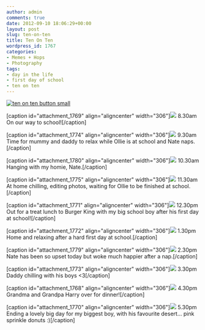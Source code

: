 ```yaml
---
author: admin
comments: true
date: 2012-09-10 18:06:29+00:00
layout: post
slug: ten-on-ten
title: Ten On Ten
wordpress_id: 1767
categories:
- Memes + Hops
- Photography
tags:
- day in the life
- first day of school
- ten on ten
---
```


[![ten on ten button small](http://i1116.photobucket.com/albums/k578/rebagough/Screenshot2010-10-11at31227PM.png)](http://www.rebekahgough.blogspot.com/)




[caption id="attachment_1769" align="aligncenter" width="306"][![](http://www.outmumbered.com/wp-content/uploads/2012/09/07f8d0ccfb1a11e185b022000a1cdc2f_6.jpeg)](http://www.outmumbered.com/wp-content/uploads/2012/09/07f8d0ccfb1a11e185b022000a1cdc2f_6.jpeg) 8.30am On our way to school![/caption]

[caption id="attachment_1774" align="aligncenter" width="306"][![](http://www.outmumbered.com/wp-content/uploads/2012/09/5170a190fb2311e1bacf1231380f8dc9_6.jpeg)](http://www.outmumbered.com/wp-content/uploads/2012/09/5170a190fb2311e1bacf1231380f8dc9_6.jpeg) 9.30am Time for mummy and daddy to relax while Ollie is at school and Nate naps.[/caption]

[caption id="attachment_1780" align="aligncenter" width="306"][![](http://www.outmumbered.com/wp-content/uploads/2012/09/e90beb4cfb2b11e1973e22000a1e88a7_6.jpeg)](http://www.outmumbered.com/wp-content/uploads/2012/09/e90beb4cfb2b11e1973e22000a1e88a7_6.jpeg) 10.30am Hanging with my homie, Nate.[/caption]

[caption id="attachment_1775" align="aligncenter" width="306"][![](http://www.outmumbered.com/wp-content/uploads/2012/09/779416acfb3411e1baac22000a1cddc4_6.jpeg)](http://www.outmumbered.com/wp-content/uploads/2012/09/779416acfb3411e1baac22000a1cddc4_6.jpeg) 11.30am At home chilling, editing photos, waiting for Ollie to be finished at school.[/caption]

[caption id="attachment_1771" align="aligncenter" width="306"]![](http://www.outmumbered.com/wp-content/uploads/2012/09/8ff9eb64fb3d11e19a9c22000a1e8b99_6.jpeg) 12.30pm Out for a treat lunch to Burger King with my big school boy after his first day at school![/caption]

[caption id="attachment_1772" align="aligncenter" width="306"]![](http://www.outmumbered.com/wp-content/uploads/2012/09/635d736cfb4411e18abf22000a1ea01c_6.jpeg) 1.30pm Home and relaxing after a hard first day at school.[/caption]

[caption id="attachment_1779" align="aligncenter" width="306"][![](http://www.outmumbered.com/wp-content/uploads/2012/09/e2fd00b0fb4e11e1a7ed22000a1e88b3_6.jpeg)](http://www.outmumbered.com/wp-content/uploads/2012/09/e2fd00b0fb4e11e1a7ed22000a1e88b3_6.jpeg) 2.30pm Nate has been so upset today but woke much happier after a nap.[/caption]

[caption id="attachment_1773" align="aligncenter" width="306"]![](http://www.outmumbered.com/wp-content/uploads/2012/09/1012f3d2fb5611e1b1c522000a1de671_6.jpeg) 3.30pm Daddy chilling with his boys <3[/caption]

[caption id="attachment_1768" align="aligncenter" width="306"][![](http://www.outmumbered.com/wp-content/uploads/2012/09/7a988db0fb6111e1a15422000a1e8939_6.jpeg)](http://www.outmumbered.com/wp-content/uploads/2012/09/7a988db0fb6111e1a15422000a1e8939_6.jpeg) 4.30pm Grandma and Grandpa Harry over for dinner![/caption]

[caption id="attachment_1770" align="aligncenter" width="306"][![](http://www.outmumbered.com/wp-content/uploads/2012/09/8f7414f6fb6711e1a2e022000a1cdc13_6.jpeg)](http://www.outmumbered.com/wp-content/uploads/2012/09/8f7414f6fb6711e1a2e022000a1cdc13_6.jpeg) 5.30pm Ending a lovely big day for my biggest boy, with his favourite desert... pink sprinkle donuts :)[/caption]
